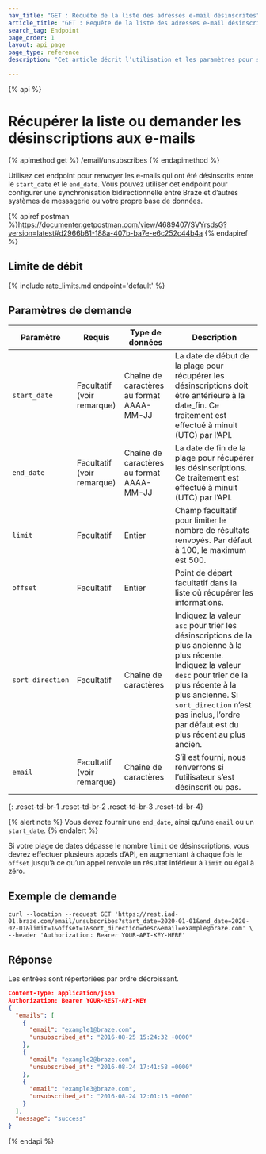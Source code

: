 ```yaml
---
nav_title: "GET : Requête de la liste des adresses e-mail désinscrites"
article_title: "GET : Requête de la liste des adresses e-mail désinscrites"
search_tag: Endpoint
page_order: 1
layout: api_page
page_type: reference
description: "Cet article décrit l’utilisation et les paramètres pour se servir de l’endpoint Braze Obtenir les désinscriptions aux e-mails."

---
```

{% api %}
# Récupérer la liste ou demander les désinscriptions aux e-mails
{% apimethod get %}
/email/unsubscribes
{% endapimethod %}

Utilisez cet endpoint pour renvoyer les e-mails qui ont été désinscrits entre le `start_date` et le `end_date`. Vous pouvez utiliser cet endpoint pour configurer une synchronisation bidirectionnelle entre Braze et d’autres systèmes de messagerie ou votre propre base de données.

{% apiref postman %}https://documenter.getpostman.com/view/4689407/SVYrsdsG?version=latest#d2966b81-188a-407b-ba7e-e6c252c44b4a {% endapiref %}

## Limite de débit

{% include rate_limits.md endpoint='default' %}

## Paramètres de demande

| Paramètre | Requis | Type de données | Description |
| ----------|-----------| ---------|------ |
| `start_date` | Facultatif <br>(voir remarque) | Chaîne de caractères au format AAAA-MM-JJ| La date de début de la plage pour récupérer les désinscriptions doit être antérieure à la date_fin. Ce traitement est effectué à minuit (UTC) par l’API. |
| `end_date` | Facultatif <br>(voir remarque) | Chaîne de caractères au format AAAA-MM-JJ | La date de fin de la plage pour récupérer les désinscriptions. Ce traitement est effectué à minuit (UTC) par l’API. |
| `limit` | Facultatif | Entier | Champ facultatif pour limiter le nombre de résultats renvoyés. Par défaut à 100, le maximum est 500. |
| `offset` | Facultatif | Entier | Point de départ facultatif dans la liste où récupérer les informations. |
| `sort_direction` | Facultatif | Chaîne de caractères | Indiquez la valeur `asc` pour trier les désinscriptions de la plus ancienne à la plus récente. Indiquez la valeur `desc` pour trier de la plus récente à la plus ancienne. Si `sort_direction` n’est pas inclus, l’ordre par défaut est du plus récent au plus ancien. |
| `email` | Facultatif <br>(voir remarque) | Chaîne de caractères | S’il est fourni, nous renverrons si l’utilisateur s’est désinscrit ou pas. |
{: .reset-td-br-1 .reset-td-br-2 .reset-td-br-3  .reset-td-br-4}

{% alert note %}
Vous devez fournir une `end_date`, ainsi qu’une `email` ou un `start_date`.
{% endalert %}

Si votre plage de dates dépasse le nombre `limit` de désinscriptions, vous devrez effectuer plusieurs appels d’API, en augmentant à chaque fois le `offset` jusqu’à ce qu’un appel renvoie un résultat inférieur à `limit` ou égal à zéro.

## Exemple de demande 
```
curl --location --request GET 'https://rest.iad-01.braze.com/email/unsubscribes?start_date=2020-01-01&end_date=2020-02-01&limit=1&offset=1&sort_direction=desc&email=example@braze.com' \
--header 'Authorization: Bearer YOUR-API-KEY-HERE'
```

## Réponse

Les entrées sont répertoriées par ordre décroissant.

```json
Content-Type: application/json
Authorization: Bearer YOUR-REST-API-KEY
{
  "emails": [
    {
      "email": "example1@braze.com",
      "unsubscribed_at": "2016-08-25 15:24:32 +0000"
    },
    {
      "email": "example2@braze.com",
      "unsubscribed_at": "2016-08-24 17:41:58 +0000"
    },
    {
      "email": "example3@braze.com",
      "unsubscribed_at": "2016-08-24 12:01:13 +0000"
    }
  ],
  "message": "success"
}
```
{% endapi %}
